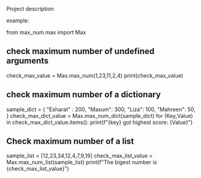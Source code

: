 Project description

example:

   from max_num.max import Max

   ## check maximum number of undefined arguments 
   check_max_value = Max.max_num(1,23,11,2,4)
   print(check_max_value)

   ## check maximum number of a dictionary 
   sample_dict = {
      "Esharat" : 200,
      "Masum": 300,
      "Liza": 100,
      "Mahreen": 50,
   }
   check_max_dict_value = Max.max_num_dict(sample_dict)
   for (Key,Value) in check_max_dict_value.items():
         print(f"{key} got highest score: {Value}")
   
   ## Check maximum number of a list
   sample_list = [12,23,34,12,4,7,9,19]
   check_max_list_value = Max.max_num_list(sample_list)
   print(f"The bigest number is {check_max_list_value}")
